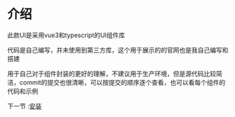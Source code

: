 # 介绍

此款UI是采用vue3和typescript的UI组件库

代码是自己编写，并未使用到第三方库，这个用于展示的的官网也是我自己编写和搭建

用于自己对于组件封装的更好的理解，不建议用于生产环境，但是源代码比较简洁，commit的提交也很清晰，可以按提交的顺序逐个查看，也可以看每个组件的代码和示例

下一节 :[安装](#/doc/install)